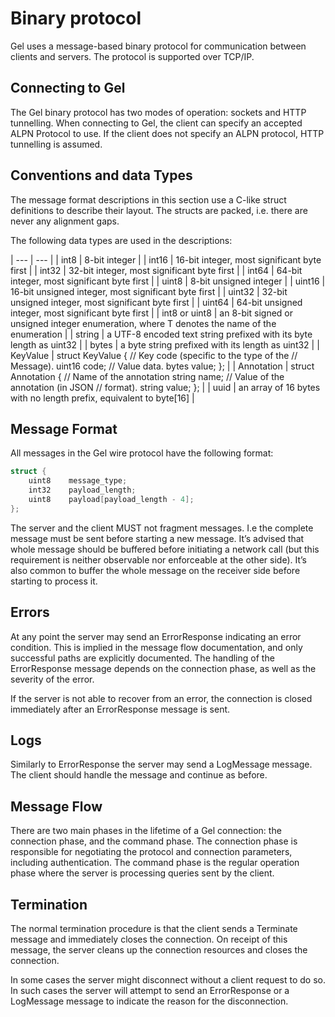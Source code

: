 # Binary protocol

Gel uses a message-based binary protocol for communication between clients and servers.  The protocol is supported over TCP/IP.

## Connecting to Gel

The Gel binary protocol has two modes of operation: sockets and HTTP tunnelling. When connecting to Gel, the client can specify an accepted ALPN Protocol to use. If the client does not specify an ALPN protocol, HTTP tunnelling is assumed.

## Conventions and data Types

The message format descriptions in this section use a C-like struct definitions to describe their layout.  The structs are packed, i.e. there are never any alignment gaps.

The following data types are used in the descriptions:

| --- | --- |
| int8 | 8-bit integer |
| int16 | 16-bit integer, most significant byte first |
| int32 | 32-bit integer, most significant byte first |
| int64 | 64-bit integer, most significant byte first |
| uint8 | 8-bit unsigned integer |
| uint16 | 16-bit unsigned integer, most significant byte first |
| uint32 | 32-bit unsigned integer, most significant byte first |
| uint64 | 64-bit unsigned integer, most significant byte first |
| int8<T> or uint8<T> | an 8-bit signed or unsigned integer enumeration, where T denotes the name of the enumeration |
| string | a UTF-8 encoded text string prefixed with its byte length as uint32 |
| bytes | a byte string prefixed with its length as uint32 |
| KeyValue | struct KeyValue {   // Key code (specific to the type of the   // Message).   uint16          code;    // Value data.   bytes           value; }; |
| Annotation | struct Annotation {   // Name of the annotation   string          name;    // Value of the annotation (in JSON   // format).   string          value; }; |
| uuid | an array of 16 bytes with no length prefix, equivalent to byte[16] |

## Message Format

All messages in the Gel wire protocol have the following format:

```c
struct {
    uint8    message_type;
    int32    payload_length;
    uint8    payload[payload_length - 4];
};
```

The server and the client MUST not fragment messages. I.e the complete message must be sent before starting a new message. It’s advised that whole message should be buffered before initiating a network call (but this requirement is neither observable nor enforceable at the other side). It’s also common to buffer the whole message on the receiver side before starting to process it.

## Errors

At any point the server may send an ErrorResponse indicating an error condition.  This is implied in the message flow documentation, and only successful paths are explicitly documented.  The handling of the ErrorResponse message depends on the connection phase, as well as the severity of the error.

If the server is not able to recover from an error, the connection is closed immediately after an ErrorResponse message is sent.

## Logs

Similarly to ErrorResponse the server may send a LogMessage message.  The client should handle the message and continue as before.

## Message Flow

There are two main phases in the lifetime of a Gel connection: the connection phase, and the command phase.  The connection phase is responsible for negotiating the protocol and connection parameters, including authentication.  The command phase is the regular operation phase where the server is processing queries sent by the client.

## Termination

The normal termination procedure is that the client sends a Terminate message and immediately closes the connection.  On receipt of this message, the server cleans up the connection resources and closes the connection.

In some cases the server might disconnect without a client request to do so. In such cases the server will attempt to send an ErrorResponse or a LogMessage message to indicate the reason for the disconnection.

